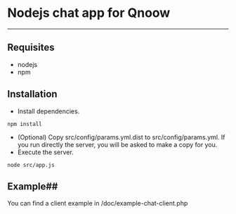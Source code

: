 # Nodejs chat app for Qnoow #
-------------------------

## Requisites ##
* nodejs
* npm

## Installation ##
* Install dependencies.
```
npm install
```
* (Optional) Copy src/config/params.yml.dist to src/config/params.yml. If you run directly the server, you will be asked to make a copy for you.
* Execute the server.
```
node src/app.js
```

## Example##
You can find a client example in /doc/example-chat-client.php